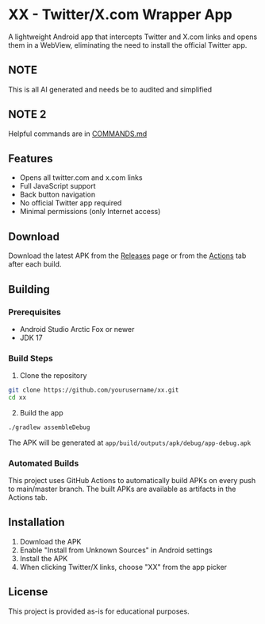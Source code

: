 # XX - Twitter/X.com Wrapper App

A lightweight Android app that intercepts Twitter and X.com links and opens them in a WebView, eliminating the need to install the official Twitter app.

## NOTE
This is all AI generated and needs be to audited and simplified

## NOTE 2
Helpful commands are in [COMMANDS.md](COMMANDS.md)

## Features

- Opens all twitter.com and x.com links
- Full JavaScript support
- Back button navigation
- No official Twitter app required
- Minimal permissions (only Internet access)

## Download

Download the latest APK from the [Releases](../../releases) page or from the [Actions](../../actions) tab after each build.

## Building

### Prerequisites
- Android Studio Arctic Fox or newer
- JDK 17

### Build Steps

1. Clone the repository
```bash
git clone https://github.com/yourusername/xx.git
cd xx
```

2. Build the app
```bash
./gradlew assembleDebug
```

The APK will be generated at `app/build/outputs/apk/debug/app-debug.apk`

### Automated Builds

This project uses GitHub Actions to automatically build APKs on every push to main/master branch. The built APKs are available as artifacts in the Actions tab.

## Installation

1. Download the APK
2. Enable "Install from Unknown Sources" in Android settings
3. Install the APK
4. When clicking Twitter/X links, choose "XX" from the app picker

## License

This project is provided as-is for educational purposes.
